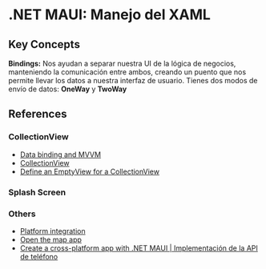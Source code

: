 # .NET MAUI: Manejo del XAML
## Key Concepts
**Bindings:**
Nos ayudan a separar nuestra UI de la lógica de negocios, manteniendo la comunicación entre ambos, creando un puento que
nos permite llevar los datos a nuestra interfaz de usuario. Tienes dos modos de envío de datos: __OneWay__ y __TwoWay__
## References
### CollectionView
- [Data binding and MVVM](https://learn.microsoft.com/en-us/dotnet/maui/xaml/fundamentals/mvvm)
- [CollectionView](https://learn.microsoft.com/en-us/dotnet/maui/user-interface/controls/collectionview/)
- [Define an EmptyView for a CollectionView](https://learn.microsoft.com/en-us/dotnet/maui/user-interface/controls/collectionview/emptyview?view=net-maui-7.0)
### Splash Screen

### Others
- [Platform integration](https://learn.microsoft.com/en-us/dotnet/maui/platform-integration/)
- [Open the map app](https://learn.microsoft.com/en-us/dotnet/maui/platform-integration/appmodel/maps?tabs=android)
- [Create a cross-platform app with .NET MAUI | Implementación de la API de teléfono](https://learn.microsoft.com/en-us/training/modules/build-mobile-and-desktop-apps/)
